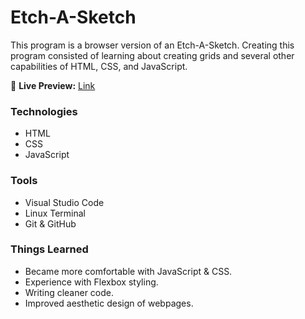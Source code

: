 # Etch-A-Sketch

This program is a browser version of an Etch-A-Sketch. Creating this program consisted of learning about creating grids and several other capabilities of HTML, CSS, and JavaScript.

🔗 **Live Preview:** [Link](https://danielddg.github.io/etch-a-sketch/)

### Technologies

* HTML
* CSS
* JavaScript

### Tools

* Visual Studio Code
* Linux Terminal
* Git & GitHub

### Things Learned

* Became more comfortable with JavaScript & CSS.
* Experience with Flexbox styling.
* Writing cleaner code.
* Improved aesthetic design of webpages.
